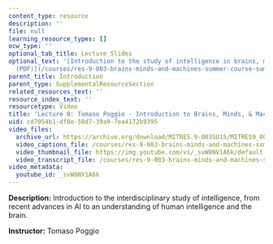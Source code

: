 ```yaml
---
content_type: resource
description: ''
file: null
learning_resource_types: []
ocw_type: ''
optional_tab_title: Lecture Slides
optional_text: '[Introduction to the study of intelligence in brains, minds, and machines
  (PDF)](/courses/res-9-003-brains-minds-and-machines-summer-course-summer-2015/resources/mitres_9_003sum15_lec0)'
parent_title: Introduction
parent_type: SupplementalResourceSection
related_resources_text: ''
resource_index_text: ''
resourcetype: Video
title: 'Lecture 0: Tomaso Poggio - Introduction to Brains, Minds, & Machines'
uid: cd7054b1-df8e-50d7-39a9-7ea4172b9395
video_files:
  archive_url: https://archive.org/download/MITRES.9-003SU15/MITRES9_003SU15_Lecture_0_300k.mp4
  video_captions_file: /courses/res-9-003-brains-minds-and-machines-summer-course-summer-2015/7b4c3a21fa985ec795ce0eb9c5cc9b5a_svW8NV1A6k.vtt
  video_thumbnail_file: https://img.youtube.com/vi/_svW8NV1A6k/default.jpg
  video_transcript_file: /courses/res-9-003-brains-minds-and-machines-summer-course-summer-2015/359fa031a730f945e906316f4dfb7a22_svW8NV1A6k.pdf
video_metadata:
  youtube_id: _svW8NV1A6k
---
```


**Description:** Introduction to the interdisciplinary study of intelligence, from recent advances in AI to an understanding of human intelligence and the brain.

**Instructor:** Tomaso Poggio